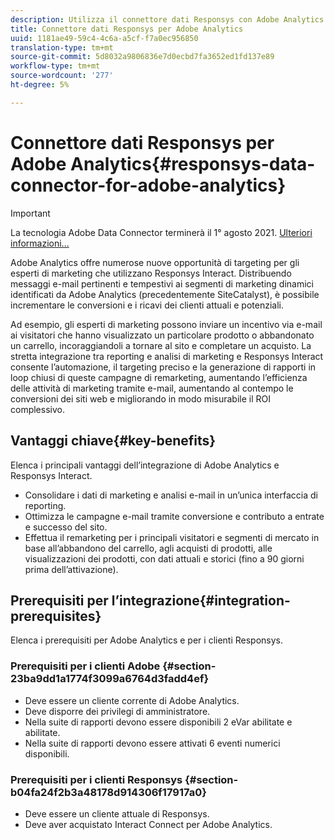 ```yaml
---
description: Utilizza il connettore dati Responsys con Adobe Analytics.
title: Connettore dati Responsys per Adobe Analytics
uuid: 1181ae49-59c4-4c6a-a5cf-f7a0ec956850
translation-type: tm+mt
source-git-commit: 5d8032a9806836e7d0ecbd7fa3652ed1fd137e89
workflow-type: tm+mt
source-wordcount: '277'
ht-degree: 5%

---
```



# Connettore dati Responsys per Adobe Analytics{#responsys-data-connector-for-adobe-analytics}

>[!IMPORTANT]
>
>La tecnologia Adobe Data Connector terminerà il 1° agosto 2021. [Ulteriori informazioni...](/help/import/data-connectors/data-connectors-eol.md)

Adobe Analytics offre numerose nuove opportunità di targeting per gli esperti di marketing che utilizzano Responsys Interact. Distribuendo messaggi e-mail pertinenti e tempestivi ai segmenti di marketing dinamici identificati da Adobe Analytics (precedentemente SiteCatalyst), è possibile incrementare le conversioni e i ricavi dei clienti attuali e potenziali.

Ad esempio, gli esperti di marketing possono inviare un incentivo via e-mail ai visitatori che hanno visualizzato un particolare prodotto o abbandonato un carrello, incoraggiandoli a tornare al sito e completare un acquisto. La stretta integrazione tra reporting e analisi di marketing e Responsys Interact consente l’automazione, il targeting preciso e la generazione di rapporti in loop chiusi di queste campagne di remarketing, aumentando l’efficienza delle attività di marketing tramite e-mail, aumentando al contempo le conversioni dei siti web e migliorando in modo misurabile il ROI complessivo.

## Vantaggi chiave{#key-benefits}

Elenca i principali vantaggi dell’integrazione di Adobe Analytics e Responsys Interact.

* Consolidare i dati di marketing e analisi e-mail in un’unica interfaccia di reporting.
* Ottimizza le campagne e-mail tramite conversione e contributo a entrate e successo del sito.
* Effettua il remarketing per i principali visitatori e segmenti di mercato in base all’abbandono del carrello, agli acquisti di prodotti, alle visualizzazioni dei prodotti, con dati attuali e storici (fino a 90 giorni prima dell’attivazione).

## Prerequisiti per l’integrazione{#integration-prerequisites}

Elenca i prerequisiti per Adobe Analytics e per i clienti Responsys.

### Prerequisiti per i clienti Adobe {#section-23ba9dd1a1774f3099a6764d3fadd4ef}

* Deve essere un cliente corrente di Adobe Analytics.
* Deve disporre dei privilegi di amministratore.
* Nella suite di rapporti devono essere disponibili 2 eVar abilitate e abilitate.
* Nella suite di rapporti devono essere attivati 6 eventi numerici disponibili.

### Prerequisiti per i clienti Responsys {#section-b04fa24f2b3a48178d914306f17917a0}

* Deve essere un cliente attuale di Responsys.
* Deve aver acquistato Interact Connect per Adobe Analytics.
